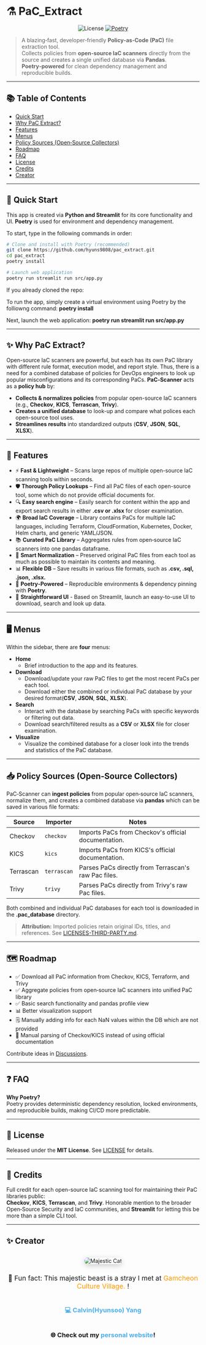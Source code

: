 # ⚗️ PaC_Extract

<p align="center">
  <img alt="License" src="https://img.shields.io/badge/license-MIT-informational.svg"/>
  <a href="https://python-poetry.org/">
    <img alt="Poetry" src="https://img.shields.io/badge/deps-managed%20by%20Poetry-60b?logo=poetry"/>
  </a>
</p>

> A blazing‑fast, developer‑friendly **Policy‑as‑Code (PaC)** file extraction tool.  
> Collects policies from **open‑source IaC scanners** directly from the source and creates a single unified database via **Pandas**.
> **Poetry‑powered** for clean dependency management and reproducible builds.

---

## 📚 Table of Contents

- [Quick Start](#-quick-start)
- [Why PaC Extract?](#-why-pac-extract)
- [Features](#-features)
- [Menus](#-menus)
- [Policy Sources (Open‑Source Collectors)](#-policy-sources-open-source-collectors)
- [Roadmap](#-roadmap)
- [FAQ](#-faq)
- [License](#-license)
- [Credits](#-credits)
- [Creator](#-creator)

---

## 🚀 Quick Start

This app is created via **Python and Streamlit** for its core functionality and UI.
**Poetry** is used for environment and dependency management.

To start, type in the following commands in order:

```bash
# Clone and install with Poetry (recommended)
git clone https://github.com/hyuns9808/pac_extract.git
cd pac_extract
poetry install

# Launch web application
poetry run streamlit run src/app.py
```

If you already cloned the repo:

To run the app, simply create a virtual environment using Poetry by the folliowng command:
**poetry install**

Next, launch the web application:
**poetry run streamlit run src/app.py**

---

## ✨ Why PaC Extract?

Open-source IaC scanners are powerful, but each has its own PaC library with different rule format, execution model, and report style. Thus, there is a need for a combined database of policies for DevOps engineers to look up popular misconfigurations and its corresponding PaCs. **PaC‑Scanner** acts as a **policy hub** by:

- **Collects & normalizes policies** from popular open-source IaC scanners (e.g., **Checkov**, **KICS**, **Terrascan**, **Trivy**).
- **Creates a unified database** to look-up and compare what polices each open-source tool uses.
- **Streamlines results** into standardized outputs (**CSV**, **JSON**, **SQL**, **XLSX**).

---

## 🌟 Features

- ⚡ **Fast & Lightweight** – Scans large repos of multiple open-source IaC scanning tools within seconds.
- 🛡️ **Thorough Policy Lookups** – Find all PaC files of each open-source tool, some which do not provide official documents for.
- 🔍 **Easy search engine** – Easily search for content within the app and export search results in either **.csv or .xlsx** for closer examination.
- 🌍 **Broad IaC Coverage** – Library contains PaCs for multiple IaC languages, including Terraform, CloudFormation, Kubernetes, Docker, Helm charts, and generic YAML/JSON.
- 📚 **Curated PaC Library** – Aggregates rules from open‑source IaC scanners into one pandas dataframe.
- 🧠 **Smart Normalization** – Preserved original PaC files from each tool as much as possible to maintain its contents and meaning.
- 📊 **Flexible DB** – Save results in various file formats, such as **.csv, .sql, .json, .xlsx.**
- 🐍 **Poetry‑Powered** – Reproducible environments & dependency pinning with **Poetry**.
- 👶 **Straightforward UI** - Based on Streamlit, launch an easy-to-use UI to download, search and look up data.

---

## 🖥️ Menus

Within the sidebar, there are **four** menus:
- **Home**
  - Brief introduction to the app and its features.
- **Download**
  - Download/update your raw PaC files to get the most recent PaCs per each tool.
  - Download either the combined or individual PaC database by your desired format(**CSV**, **JSON**, **SQL**, **XLSX**).
- **Search**
  - Interact with the database by searching PaCs with specific keywords or filtering out data.
  - Download search/filtered results as a **CSV** or **XLSX** file for closer examination.
- **Visualize**
  - Visualize the combined database for a closer look into the trends and statistics of the PaC database.

---

## 📥 Policy Sources (Open‑Source Collectors)

PaC‑Scanner can **ingest policies** from popular open‑source IaC scanners, normalize them, and creates a combined database via **pandas** which can be saved in various file formats:

| Source       | Importer | Notes |
|--------------|----------|-------|
| Checkov      | `checkov` | Imports PaCs from Checkov's official documentation. |
| KICS        | `kics`   | Imports PaCs from KICS's official documentation. |
| Terrascan    | `terrascan` | Parses PaCs directly from Terrascan's raw Pac files. |
| Trivy   | `trivy` | Parses PaCs directly from Trivy's raw Pac files. |

Both combined and individual PaC databases for each tool is downloaded in the **.pac_database** directory.

> **Attribution:** Imported policies retain original IDs, titles, and references. See [LICENSES-THIRD-PARTY.md](./LICENSES-THIRD-PARTY.md).

---

## 🗺️ Roadmap

- ✅ Download all PaC information from Checkov, KICS, Terraform, and Trivy  
- ✅ Aggregate policies from open‑source IaC scanners into unified PaC library
- ✅ Basic search functionality and pandas profile view
- 📊 Better visualization support 
- 🗒️ Manually adding info for each NaN values within the DB which are not provided
- 🧬 Manual parsing of Checkov/KICS instead of using official documentation

Contribute ideas in [Discussions](https://github.com/hyuns9808/pac_extract/discussions).

---

## ❓ FAQ

**Why Poetry?**  
Poetry provides deterministic dependency resolution, locked environments, and reproducible builds, making CI/CD more predictable.

---

## 📜 License

Released under the **MIT License**. See [LICENSE](./LICENSE) for details.

---

## 🙌 Credits

Full credit for each open-source IaC scanning tool for maintaining their PaC libraries public:  
**Checkov**, **KICS**, **Terrascan**, and **Trivy**.
Honorable mention to the broader Open‑Source Security and IaC communities, and **Streamlit** for letting this be more than a simple CLI tool.

---

## ✨ Creator

<div align="center" style="display: flex; flex-direction: column; justify-content: center; align-items: center; text-align: center; width: 100%;">
  
  <!-- Profile Image -->
  <img src="https://github.com/hyuns9808.png?size=300" 
       alt="Majestic Cat" 
       title="Majestic Cat"
       style="border-radius: 20px; max-width: 300px; height: auto; box-shadow: 0 4px 15px rgba(0,0,0,0.2);">

  <!-- Fun Fact -->
  <p style="font-size: 1.1rem; margin-top: 12px;">
    🐾 Fun fact: This majestic beast is a stray I met at 
    <a href="https://maps.app.goo.gl/78d8uQ19jJc6BPx88" target="_blank" style="color: #ff9800; text-decoration: none;">
      Gamcheon Culture Village.
    </a>!
  </p>

  <!-- Links -->
  <h3>
    <a href="https://github.com/hyuns9808" style="color: #4cafef; text-decoration: none;">💻 Calvin(Hyunsoo) Yang</a>
  </h3>
  <h3>
    🌐 Check out my 
    <a href="https://hyuns9808.github.io/" style="color: #4cafef; text-decoration: none;">personal website</a>!
  </h3>

</div>